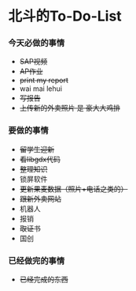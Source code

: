 北斗的To-Do-List
==================

### 今天必做的事情

- ~~SAP视频~~
- ~~AP作业~~
- ~~print my report~~
- wai mai  lehui
- ~~写报告~~
- ~~上传新的外卖照片 是 豪大大鸡排~~


### 要做的事情

- ~~留学生迎新~~
- ~~看libgdx代码~~
- ~~整理知识~~
- 锁屏软件
- ~~更新果麦数据（照片+电话之类的）~~
- ~~跟新外卖网站~~
- 机器人
- 报销
- ~~取证书~~
- 国创
    

### 已经做完的事情

- ~~已经完成的东西~~

